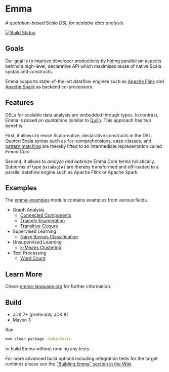 # Emma

*A quotation-based Scala DSL for scalable data analysis.*

[![Build Status](https://travis-ci.org/emmalanguage/emma.svg?branch=master)](https://travis-ci.org/emmalanguage/emma)

## Goals

Our goal is to improve developer productivity by hiding parallelism aspects behind a high-level, 
declarative API which maximises reuse of native Scala syntax and constructs.

Emma supports state-of-the-art dataflow engines such as 
[Apache Flink](https://flink.apache.org/) and 
[Apache Spark](https://spark.apache.org/) as backend co-processors.

## Features

DSLs for scalable data analysis are embedded through types.
In contrast, Emma is *based on quotations* (similar to [Quill](http://getquill.io/)).
This approach has two benefits.

First, it allows to reuse Scala-native, declarative constructs in the DSL.
Quoted Scala syntax such as 
[`for`-comprehensions](http://docs.scala-lang.org/tutorials/FAQ/yield.html),
[case-classes](http://docs.scala-lang.org/tutorials/tour/case-classes.html), and 
[pattern matching](http://docs.scala-lang.org/tutorials/tour/pattern-matching.html) 
are thereby lifted to an intermediate representation called *Emma Core*.

Second, it allows to *analyze and optimize* Emma Core terms holistically. 
Subterms of type `DataBag[A]` are thereby transformed and off-loaded to a parallel dataflow engine such as Apache Flink or Apache Spark.

## Examples

The [emma-examples](emma-examples/emma-examples-library/src/main/scala/org/emmalanguage/examples) module contains examples from various fields.

- Graph Analysis
  - [Connected Components](emma-examples/emma-examples-library/src/main/scala/org/emmalanguage/examples/graphs/ConnectedComponents.scala)
  - [Triangle Enumeration](emma-examples/emma-examples-library/src/main/scala/org/emmalanguage/examples/graphs/EnumerateTriangles.scala)
  - [Transitive Closure](emma-examples/emma-examples-library/src/main/scala/org/emmalanguage/examples/graphs/TransitiveClosure.scala)
- Supervised Learning
  - [Naive Bayses Classification](emma-examples/emma-examples-library/src/main/scala/org/emmalanguage/examples/ml/classification/NaiveBayes.scala)
- Unsupervised Learning
  - [k-Means Clustering](emma-examples/emma-examples-library/src/main/scala/org/emmalanguage/examples/ml/clustering/KMeans.scala)
- Text Processing
  - [Word Count](emma-examples/emma-examples-library/src/main/scala/org/emmalanguage/examples/text/WordCount.scala)

## Learn More

Check [emma-language.org](http://emma-language.org) for further information.

## Build

- JDK 7+ (preferably JDK 8)
- Maven 3

Run

```bash
mvn clean package -DskipTests
```

to build Emma without running any tests. 

For more advanced build options including integration tests for the target runtimes please see the ["Building Emma" section in the Wiki](../../wiki/Building-Emma).
